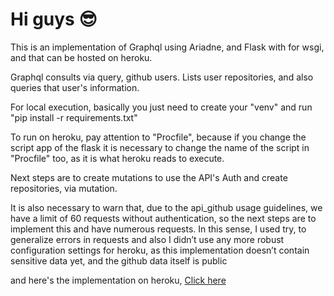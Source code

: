 # Hi guys :sunglasses:

This is an implementation of Graphql using Ariadne, and Flask with for wsgi, and that can be hosted on heroku.

Graphql consults via query, github users. Lists user repositories, and also queries that user's information.

For local execution, 
basically you just need to create your "venv" and run "pip install -r requirements.txt"

To run on heroku, 
pay attention to "Procfile",
because if you change the script app of the flask it is necessary to change the name of the script in "Procfile" too,
as it is what heroku reads to execute.

Next steps are to create mutations to use the API's Auth and create repositories, via mutation.

It is also necessary to warn that, 
due to the api_github usage guidelines, 
we have a limit of 60 requests without authentication, 
so the next steps are to implement this and have numerous requests.
In this sense, I used try, to generalize errors in requests
and also I didn’t use any more robust configuration settings for heroku, 
as this implementation doesn’t contain sensitive data yet, 
and the github data itself is public

and here's the implementation on heroku, [Click here](https://flask-ariadne-graphql.herokuapp.com/graphql)

